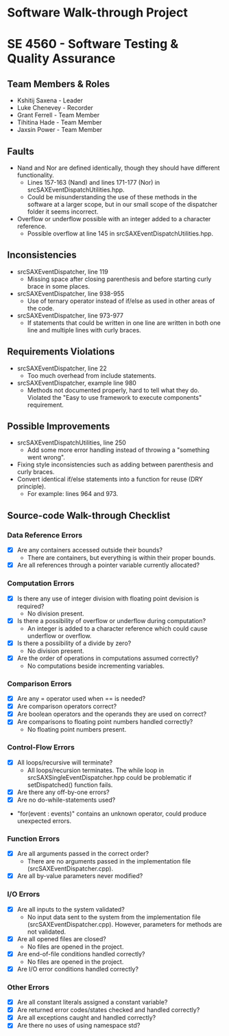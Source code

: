 # Software Walk-through Project
# SE 4560 - Software Testing & Quality Assurance

## Team Members & Roles
* Kshitij Saxena - Leader
* Luke Chenevey - Recorder
* Grant Ferrell - Team Member
* Tihitina Hade - Team Member
* Jaxsin Power - Team Member

## Faults
- Nand and Nor are defined identically, though they should have different functionality.
    - Lines 157-163 (Nand) and lines 171-177 (Nor) in srcSAXEventDispatchUtilities.hpp.
    - Could be misunderstanding the use of these methods in the software at a larger scope, but in our small scope of the dispatcher folder it seems incorrect.
- Overflow or underflow possible with an integer added to a character reference.
    - Possible overflow at line 145 in srcSAXEventDispatchUtilities.hpp.

## Inconsistencies
- srcSAXEventDispatcher, line 119
  - Missing space after closing parenthesis and before starting curly brace in some places.
- srcSAXEventDispatcher, line 938-955
    - Use of ternary operator instead of if/else as used in other areas of the code.
- srcSAXEventDispatcher, line 973-977
    - If statements that could be written in one line are written in both one line and multiple lines with curly braces.

## Requirements Violations
- srcSAXEventDispatcher, line 22
    - Too much overhead from include statements.
- srcSAXEventDispatcher, example line 980
    - Methods not documented properly, hard to tell what they do. Violated the "Easy to use framework to execute components" requirement.

## Possible Improvements
- srcSAXEventDispatchUtilities, line 250
    - Add some more error handling instead of throwing a "something went wrong".
- Fixing style inconsistencies such as adding between parenthesis and curly braces.
- Convert identical if/else statements into a function for reuse (DRY principle).
    - For example: lines 964 and 973.

## Source-code Walk-through Checklist

### Data Reference Errors
- [X] Are any containers accessed outside their bounds?
    - There are containers, but everything is within their proper bounds.
- [X] Are all references through a pointer variable currently allocated?

### Computation Errors
- [X] Is there any use of integer division with floating point devision is required?
    - No division present.
- [X] Is there a possibility of overflow or underflow during computation?
    - An integer is added to a character reference which could cause underflow or overflow.
- [X] Is there a possibility of a divide by zero?
    - No division present.
- [X] Are the order of operations in computations assumed correctly?
    - No computations beside incrementing variables.

### Comparison Errors
- [X] Are any = operator used when == is needed?
- [X] Are comparison operators correct?
- [X] Are boolean operators and the operands they are used on correct?
- [X] Are comparisons to floating point numbers handled correctly?
    - No floating point numbers present.

### Control-Flow Errors
- [X] All loops/recursive will terminate?
    - All loops/recursion terminates. The while loop in srcSAXSingleEventDispatcher.hpp could be problematic if setDispatched() function fails.
- [X] Are there any off-by-one errors?
- [X] Are no do-while-statements used?
- "for(event : events)" contains an unknown operator, could produce unexpected errors.

### Function Errors
- [X] Are all arguments passed in the correct order?
    - There are no arguments passed in the implementation file (srcSAXEventDispatcher.cpp).
- [X] Are all by-value parameters never modified?

### I/O Errors
- [X] Are all inputs to the system validated?
    - No input data sent to the system from the implementation file (srcSAXEventDispatcher.cpp). However, parameters for methods are not validated.
- [X] Are all opened files are closed?
    - No files are opened in the project.
- [X] Are end-of-file conditions handled correctly?
    - No files are opened in the project.
- [X] Are I/O error conditions handled correctly?

### Other Errors
- [X] Are all constant literals assigned a constant variable?
- [X] Are returned error codes/states checked and handled correctly?
- [X] Are all exceptions caught and handled correctly?
- [X] Are there no uses of using namespace std?